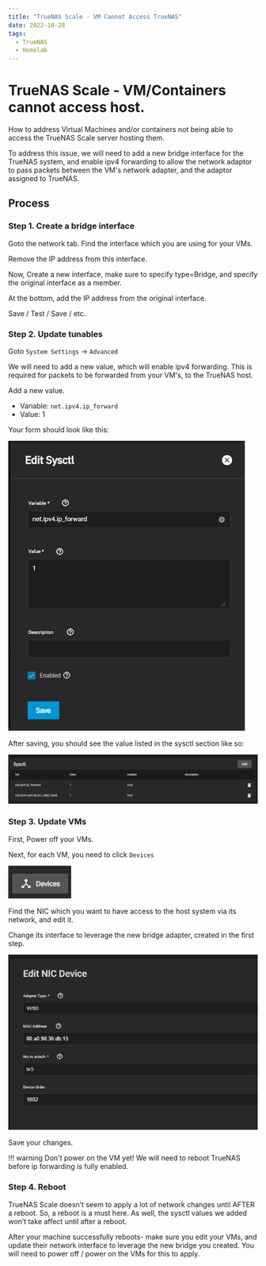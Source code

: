 ```yaml
---
title: "TrueNAS Scale - VM Cannot Access TrueNAS"
date: 2022-10-28
tags:
  - TrueNAS
  - Homelab
---
```


# TrueNAS Scale - VM/Containers cannot access host.

How to address Virtual Machines and/or containers not being able to access the TrueNAS Scale server hosting them.

<!-- more -->

To address this issue, we will need to add a new bridge interface for the TrueNAS system, and enable ipv4 forwarding to allow the network adaptor to pass packets between the VM's network adapter, and the adaptor assigned to TrueNAS.

## Process

### Step 1. Create a bridge interface

Goto the network tab. Find the interface which you are using for your VMs.

Remove the IP address from this interface.

Now, Create a new interface, make sure to specify type=Bridge, and specify the original interface as a member.

At the bottom, add the IP address from the original interface.

Save / Test / Save / etc.

### Step 2. Update tunables

Goto `System Settings` -> `Advanced`

We will need to add a new value, which will enable ipv4 forwarding. This is required for packets to be forwarded from your VM's, to the TrueNAS host.

Add a new value.

* Variable: `net.ipv4.ip_forward`
* Value: 1

Your form should look like this:

![Edit Sysctl form, with above values populated](assets/truenas-editsysctl-net-ip-forward.png)

After saving, you should see the value listed in the sysctl section like so:

![Sysctl section with values](assets/truenas-sysctl-populated.png)

### Step 3. Update VMs

First, Power off your VMs.

Next, for each VM, you need to click `Devices`

![Devices button](assets/truenas-devices-button.png)

Find the NIC which you want to have access to the host system via its network, and edit it.

Change its interface to leverage the new bridge adapter, created in the first step. 

![Edit NIC Device](assets/truenas-edit-nic-br5.png)

Save your changes.

!!! warning
    Don't power on the VM yet! We will need to reboot TrueNAS before ip forwarding is fully enabled.

### Step 4. Reboot

TrueNAS Scale doesn’t seem to apply a lot of network changes until AFTER a reboot. So, a reboot is a must here. As well, the sysctl values we added won’t take affect until after a reboot.

After your machine successfully reboots- make sure you edit your VMs, and update their network interface to leverage the new bridge you created. You will need to power off / power on the VMs for this to apply.